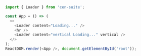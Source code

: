 <!--start-code-->

```js
import { Loader } from 'cen-suite';

const App = () => (
  <>
    <Loader content="Loading..." />
    <hr />
    <Loader content="vertical Loading..." vertical />
  </>
);
ReactDOM.render(<App />, document.getElementById('root'));
```

<!--end-code-->
